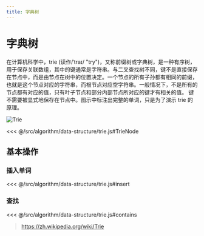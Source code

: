 ```yaml
---
title: 字典树
---
```


# 字典树

在计算机科学中，trie (读作/ˈtraɪ/ "try")，又称前缀树或字典树，是一种有序树，用于保存关联数组，其中的键通常是字符串。与二叉查找树不同，键不是直接保存在节点中，而是由节点在树中的位置决定。一个节点的所有子孙都有相同的前缀，也就是这个节点对应的字符串，而根节点对应空字符串。一般情况下，不是所有的节点都有对应的值，只有叶子节点和部分内部节点所对应的键才有相关的值。
键不需要被显式地保存在节点中。图示中标注出完整的单词，只是为了演示 trie 的原理。

![Trie](https://upload.wikimedia.org/wikipedia/commons/b/be/Trie_example.svg)

<<< @/src/algorithm/data-structure/trie.js#TrieNode

## 基本操作

### 插入单词

<<< @/src/algorithm/data-structure/trie.js#insert

### 查找

<<< @/src/algorithm/data-structure/trie.js#contains

> https://zh.wikipedia.org/wiki/Trie

